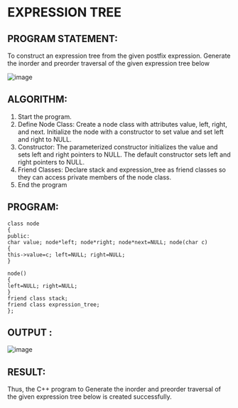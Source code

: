 # EXPRESSION TREE

## PROGRAM STATEMENT:

To construct an expression tree from the given postfix expression. Generate the inorder and preorder traversal of the given expression tree below

![image](https://github.com/user-attachments/assets/6b736538-b0a8-4fd3-8868-7f0dad6552c5)

## ALGORITHM:  

1.	Start the program.
2.	Define Node Class: Create a node class with attributes value, left, right, and next. Initialize the node with a constructor to set value and set left and right to NULL.
3.	Constructor: The parameterized constructor initializes the value and sets left and right pointers to NULL. The default constructor sets left and right pointers to NULL.
4.	Friend Classes: Declare stack and expression_tree as friend classes so they can access private members of the node class.
5.	End the program

## PROGRAM:
```
class node
{
public:
char value; node*left; node*right; node*next=NULL; node(char c)
{
this->value=c; left=NULL; right=NULL;
}
 
node()
{
left=NULL; right=NULL;
}
friend class stack;
friend class expression_tree;
};
```

## OUTPUT :
![image](https://github.com/user-attachments/assets/d63d7655-aee3-43d2-bc0f-6ef0a41278a2)

## RESULT:

Thus, the C++ program to Generate the inorder and preorder traversal of the given expression tree below is created successfully.


